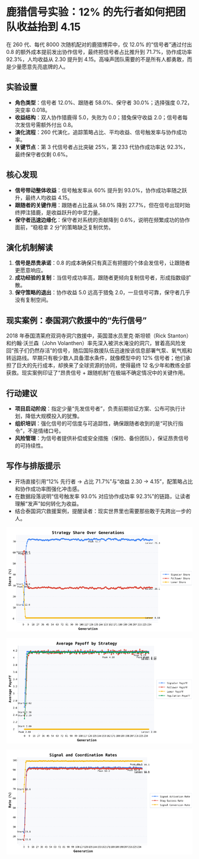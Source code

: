 # 鹿猎信号实验：12% 的先行者如何把团队收益抬到 4.15

在 260 代、每代 8000 次随机配对的鹿猎博弈中，仅 12.0% 的“信号者”通过付出 0.8 的额外成本提前发出协作信号，最终把信号者占比推升到 71.7%，协作成功率 92.3%，人均收益从 2.30 提升到 4.15。高噪声团队需要的不是所有人都勇敢，而是少量愿意先亮底牌的人。

## 实验设置
- **角色类型**：信号者 12.0%、跟随者 58.0%、保守者 30.0%；选择强度 0.72，突变率 0.018。
- **收益结构**：双人协作猎鹿得 5.0，失败为 0.0；猎兔保守收益 2.0；信号者每次发信号需额外付出 0.8。
- **演化流程**：260 代演化，追踪策略占比、平均收益、信号触发率与协作成功率。
- **关键节点**：第 3 代信号者占比突破 25%，第 233 代协作成功率达 92.3%，最终保守者仅剩 0.6%。

## 核心发现
- **信号带动整体收益**：信号触发率从 60% 提升到 93.0%，协作成功率随之跃升，最终人均收益 4.15。
- **跟随者的关键作用**：跟随者占比虽从 58.0% 降到 27.7%，但在信号出现时始终押注猎鹿，是收益跃升的中坚力量。
- **保守者迅速边缘化**：保守者对系统的贡献降到 0.6%，说明在频繁成功的协作面前，“稳稳拿 2 分”的策略缺乏复制优势。

## 演化机制解读
1. **信号是昂贵承诺**：0.8 的成本确保只有真正有把握的个体会发信号，让跟随者更愿意响应。
2. **成功经验的复制**：当信号成功率高，跟随者更倾向复制信号者，形成指数级扩散。
3. **保守策略的退出**：协作收益 5.0 远高于猎兔 2.0，一旦信号可靠，保守者几乎没有复制空间。

## 现实案例：泰国洞穴救援中的“先行信号”
2018 年泰国清莱府双洞寺洞穴救援中，英国潜水员里克·斯坦顿（Rick Stanton）和约翰·沃兰森（John Volanthen）率先深入被洪水淹没的洞穴，冒着高风险发回“孩子们仍然存活”的信号，随后国际救援队伍迅速按该信息部署气泵、氧气瓶和转运路线。早期只有极少数人具备潜水条件，就像模型中的 12% 信号者；他们承担了巨大的先行成本，却换来了全球资源的协同，使得最终 12 名少年和教练全部获救。现实案例印证了“昂贵信号 + 跟随机制”在极端不确定情况中的关键作用。

## 行动建议
- **项目启动阶段**：指定少量“先发信号者”，负责前期验证方案、公布可执行计划，降低大规模投入的犹豫。
- **组织培训**：强化信号的可信度与可追踪性，确保跟随者收到的是“可执行指令”，不是情绪口号。
- **风险管理**：为信号者提供补偿或安全措施（保险、备份团队），保证昂贵信号的可持续性。

## 写作与排版提示
- 开场直接引用“12% 先行者 → 占比 71.7%”与“收益 2.30 → 4.15”，配策略占比和协作成功率图强化冲击感。
- 在数据段落说明“信号触发率 93.0% 对应协作成功率 92.3%”的链路，让读者理解“发声”如何转化为收益。
- 结合泰国洞穴救援案例，提醒读者：现实世界里也需要那些敢于先跨出一步的人。

![信号者带动的策略占比演化](assets/stag-hunt-signal/strategy-share.png)

![各策略平均收益对比](assets/stag-hunt-signal/strategy-payoff.png)

![信号触发与协作成功率](assets/stag-hunt-signal/coordination-rates.png)

